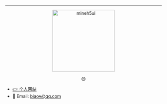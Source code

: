 #

---

<p align="center">
    <a href="https://biaov.cn/">
        <img src="https://biaov.cn/avatar.png" width="200px" title="mineh5ui" alt="mineh5ui">
    </a>
</p>
<p align="center">😊</p>

- [👉 个人网站](https://biaov.cn/)
- 📧 Email: biaov@qq.com

